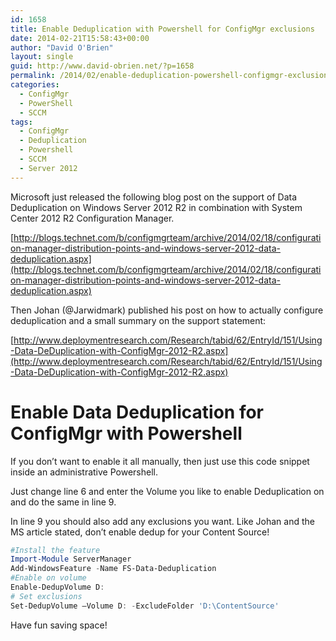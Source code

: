 ```yaml
---
id: 1658
title: Enable Deduplication with Powershell for ConfigMgr exclusions
date: 2014-02-21T15:58:43+00:00
author: "David O'Brien"
layout: single
guid: http://www.david-obrien.net/?p=1658
permalink: /2014/02/enable-deduplication-powershell-configmgr-exclusions/
categories:
  - ConfigMgr
  - PowerShell
  - SCCM
tags:
  - ConfigMgr
  - Deduplication
  - Powershell
  - SCCM
  - Server 2012
---
```

Microsoft just released the following blog post on the support of Data Deduplication on Windows Server 2012 R2 in combination with System Center 2012 R2 Configuration Manager.

[http://blogs.technet.com/b/configmgrteam/archive/2014/02/18/configuration-manager-distribution-points-and-windows-server-2012-data-deduplication.aspx](http://blogs.technet.com/b/configmgrteam/archive/2014/02/18/configuration-manager-distribution-points-and-windows-server-2012-data-deduplication.aspx)

Then Johan (@Jarwidmark) published his post on how to actually configure deduplication and a small summary on the support statement:

[http://www.deploymentresearch.com/Research/tabid/62/EntryId/151/Using-Data-DeDuplication-with-ConfigMgr-2012-R2.aspx](http://www.deploymentresearch.com/Research/tabid/62/EntryId/151/Using-Data-DeDuplication-with-ConfigMgr-2012-R2.aspx)

# Enable Data Deduplication for ConfigMgr with Powershell

If you don’t want to enable it all manually, then just use this code snippet inside an administrative Powershell.

Just change line 6 and enter the Volume you like to enable Deduplication on and do the same in line 9.

In line 9 you should also add any exclusions you want. Like Johan and the MS article stated, don’t enable dedup for your Content Source!

```PowerShell
#Install the feature
Import-Module ServerManager
Add-WindowsFeature -Name FS-Data-Deduplication
#Enable on volume
Enable-DedupVolume D:
# Set exclusions
Set-DedupVolume –Volume D: -ExcludeFolder 'D:\ContentSource'
```

Have fun saving space!

